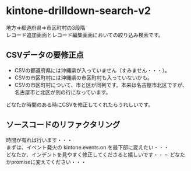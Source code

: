 # kintone-drilldown-search-v2  
地方⇒都道府県⇒市区町村の3段階  
レコード追加画面とレコード編集画面においての絞り込み検索です。  

## CSVデータの要修正点  
* CSVの都道府県には沖縄県が入っていません（すみません・・・）。
* CSVの市区町村には沖縄県の市区町村も入っていないかも。
* CSVの市区町村について、市と区が同列です。本来は名古屋市北区ですが、名古屋市と北区が別の行になっています。  
  
どなたか時間のある時にCSVを修正してくれたらうれしいです。

## ソースコードのリファクタリング
時間が有れば行います・・・  
まずは、イベント発火の kintone.events.on を最下部に変えたい・・・  
どなたか、インデントを見やすく修正してくださると嬉しいです・・・
どなたかpromiseに変えてください・・・
